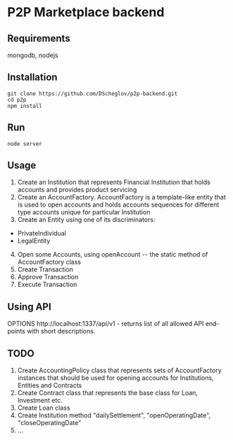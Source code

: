 P2P Marketplace backend
===============

Requirements
---
mongodb, nodejs


Installation
---
```shell
git clone https://github.com/DScheglov/p2p-backend.git
cd p2p
npm install
```

Run
---
```shell
node server
```

Usage
---
1. Create an Institution that represents Financial Institution that holds
accounts and provides product servicing
2. Create an AccountFactory. AccountFactory is a template-like entity that
is used to open accounts and holds accounts sequences for different type
accounts unique for particular Institution
3. Create an Entity using one of its discriminators:
  * PrivateIndividual
  * LegalEntity
4. Open some Accounts, using openAccount -- the static method of AccountFactory
class
5. Create Transaction
6. Approve Transaction
7. Execute Transaction

Using API
---
OPTIONS http://localhost:1337/api/v1 - returns list of all allowed API
end-points with short descriptions.

TODO
---
1. Create AccountingPolicy class that represents sets of AccountFactory instances that should be used for opening accounts for Institutions, Entities and Contracts
2. Create Contract class that represents the base class for Loan, Investment etc.
3. Create Loan class
4. Create Institution method "dailySettlement", "openOperatingDate", "closeOperatingDate"
5. ...

